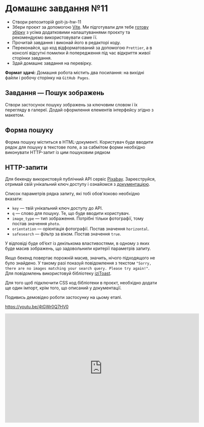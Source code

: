 # Домашнє завдання №11

- Створи репозиторій goit-js-hw-11
- Збери проєкт за допомогою [Vite](https://vitejs.dev/). Ми підготували для тебе
  [готову збірку](https://github.com/goitacademy/vanilla-app-template) з усіма
  додатковими налаштуваннями проєкту та рекомендуємо використовувати саме її.
- Прочитай завдання і виконай його в редакторі коду.
- Переконайся, що код відформатований за допомогою `Prettier`, а в консолі
  відсутні помилки й попередження під час відкриття живої сторінки завдання.
- Здай домашнє завдання на перевірку.

**Формат здачі:** Домашня робота містить два посилання: на вихідні файли і
робочу сторінку на `GitHub Pages`.

## Завдання — Пошук зображень

Створи застосунок пошуку зображень за ключовим словом і їх перегляду в галереї.
Додай оформлення елементів інтерфейсу згідно з макетом.

## Форма пошуку

Форма пошуку міститься в HTML-документі. Користувач буде вводити рядок для
пошуку в текстове поле, а за сабмітом форми необхідно виконувати HTTP-запит із
цим пошуковим рядком

## HTTP-запити

Для бекенду використовуй публічний API сервіс
[Pixabay](https://pixabay.com/api/docs/). Зареєструйся, отримай свій унікальний
ключ доступу і ознайомся з
[документацією](https://pixabay.com/api/docs/#api_search_images).

Список параметрів рядка запиту, які тобі обов'язково необхідно вказати:

- `key` — твій унікальний ключ доступу до API.
- `q` — слово для пошуку. Те, що буде вводити користувач.
- `image_type` — тип зображення. Потрібні тільки фотографії, тому постав
  значення `photo`.
- `orientation` — орієнтація фотографії. Постав значення `horizontal`.
- `safesearch` — фільтр за віком. Постав значення `true`.

У відповіді буде об’єкт із декількома властивостями, в одному з яких буде масив
зображень, що задовольнили критерії параметрів запиту.

Якщо бекенд повертає порожній масив, значить, нічого підходящого не було
знайдено. У такому разі показуй повідомлення з текстом
`"Sorry, there are no images matching your search query. Please try again!"`.
Для повідомлень використовуй бібліотеку
[iziToast](https://izitoast.marcelodolza.com/).

Для того щоб підключити CSS код бібліотеки в проєкт, необхідно додати ще один
імпорт, крім того, що описаний у документації.

Подивись демовідео роботи застосунку на цьому етапі.

https://youtu.be/4tGWr0Q7HV0

<iframe width="640" height="360" src="https://www.youtube.com/embed/4tGWr0Q7HV0" title="HTTP-запити" frameborder="0" allow="accelerometer; autoplay; clipboard-write; encrypted-media; gyroscope; picture-in-picture; web-share" allowfullscreen></iframe>
